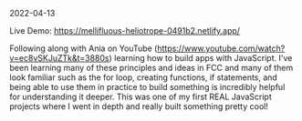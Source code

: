 2022-04-13

Live Demo: https://mellifluous-heliotrope-0491b2.netlify.app/

Following along with Ania on YouTube (https://www.youtube.com/watch?v=ec8vSKJuZTk&t=3880s) learning how to build apps with JavaScript. I've been learning many of these principles and ideas in FCC and many of them look familiar such as the for loop, creating functions, if statements, and being able to use them in practice to build something is incredibly helpful for understanding it deeper. This was one of my first REAL JavaScript projects where I went in depth and really built something pretty cool!